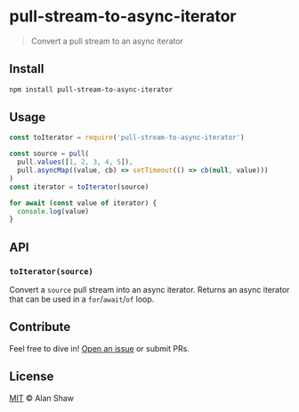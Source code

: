 # pull-stream-to-async-iterator

> Convert a pull stream to an async iterator

## Install

```sh
npm install pull-stream-to-async-iterator
```

## Usage

```js
const toIterator = require('pull-stream-to-async-iterator')

const source = pull(
  pull.values([1, 2, 3, 4, 5]),
  pull.asyncMap((value, cb) => setTimeout(() => cb(null, value)))
)
const iterator = toIterator(source)

for await (const value of iterator) {
  console.log(value)
}
```

## API

### `toIterator(source)`

Convert a `source` pull stream into an async iterator. Returns an async iterator that can be used in a `for`/`await`/`of` loop.

## Contribute

Feel free to dive in! [Open an issue](https://github.com/alanshaw/pull-stream-to-async-iterator/issues/new) or submit PRs.

## License

[MIT](LICENSE) © Alan Shaw
